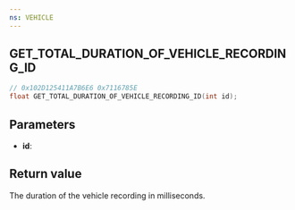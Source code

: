 ```yaml
---
ns: VEHICLE
---
```

## GET_TOTAL_DURATION_OF_VEHICLE_RECORDING_ID

```c
// 0x102D125411A7B6E6 0x7116785E
float GET_TOTAL_DURATION_OF_VEHICLE_RECORDING_ID(int id);
```


## Parameters
* **id**: 

## Return value
The duration of the vehicle recording in milliseconds.
